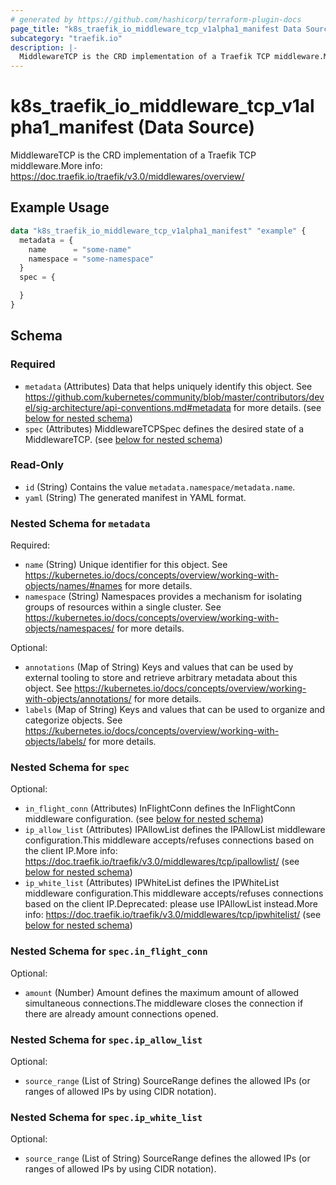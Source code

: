 ```yaml
---
# generated by https://github.com/hashicorp/terraform-plugin-docs
page_title: "k8s_traefik_io_middleware_tcp_v1alpha1_manifest Data Source - terraform-provider-k8s"
subcategory: "traefik.io"
description: |-
  MiddlewareTCP is the CRD implementation of a Traefik TCP middleware.More info: https://doc.traefik.io/traefik/v3.0/middlewares/overview/
---
```


# k8s_traefik_io_middleware_tcp_v1alpha1_manifest (Data Source)

MiddlewareTCP is the CRD implementation of a Traefik TCP middleware.More info: https://doc.traefik.io/traefik/v3.0/middlewares/overview/

## Example Usage

```terraform
data "k8s_traefik_io_middleware_tcp_v1alpha1_manifest" "example" {
  metadata = {
    name      = "some-name"
    namespace = "some-namespace"
  }
  spec = {

  }
}
```

<!-- schema generated by tfplugindocs -->
## Schema

### Required

- `metadata` (Attributes) Data that helps uniquely identify this object. See https://github.com/kubernetes/community/blob/master/contributors/devel/sig-architecture/api-conventions.md#metadata for more details. (see [below for nested schema](#nestedatt--metadata))
- `spec` (Attributes) MiddlewareTCPSpec defines the desired state of a MiddlewareTCP. (see [below for nested schema](#nestedatt--spec))

### Read-Only

- `id` (String) Contains the value `metadata.namespace/metadata.name`.
- `yaml` (String) The generated manifest in YAML format.

<a id="nestedatt--metadata"></a>
### Nested Schema for `metadata`

Required:

- `name` (String) Unique identifier for this object. See https://kubernetes.io/docs/concepts/overview/working-with-objects/names/#names for more details.
- `namespace` (String) Namespaces provides a mechanism for isolating groups of resources within a single cluster. See https://kubernetes.io/docs/concepts/overview/working-with-objects/namespaces/ for more details.

Optional:

- `annotations` (Map of String) Keys and values that can be used by external tooling to store and retrieve arbitrary metadata about this object. See https://kubernetes.io/docs/concepts/overview/working-with-objects/annotations/ for more details.
- `labels` (Map of String) Keys and values that can be used to organize and categorize objects. See https://kubernetes.io/docs/concepts/overview/working-with-objects/labels/ for more details.


<a id="nestedatt--spec"></a>
### Nested Schema for `spec`

Optional:

- `in_flight_conn` (Attributes) InFlightConn defines the InFlightConn middleware configuration. (see [below for nested schema](#nestedatt--spec--in_flight_conn))
- `ip_allow_list` (Attributes) IPAllowList defines the IPAllowList middleware configuration.This middleware accepts/refuses connections based on the client IP.More info: https://doc.traefik.io/traefik/v3.0/middlewares/tcp/ipallowlist/ (see [below for nested schema](#nestedatt--spec--ip_allow_list))
- `ip_white_list` (Attributes) IPWhiteList defines the IPWhiteList middleware configuration.This middleware accepts/refuses connections based on the client IP.Deprecated: please use IPAllowList instead.More info: https://doc.traefik.io/traefik/v3.0/middlewares/tcp/ipwhitelist/ (see [below for nested schema](#nestedatt--spec--ip_white_list))

<a id="nestedatt--spec--in_flight_conn"></a>
### Nested Schema for `spec.in_flight_conn`

Optional:

- `amount` (Number) Amount defines the maximum amount of allowed simultaneous connections.The middleware closes the connection if there are already amount connections opened.


<a id="nestedatt--spec--ip_allow_list"></a>
### Nested Schema for `spec.ip_allow_list`

Optional:

- `source_range` (List of String) SourceRange defines the allowed IPs (or ranges of allowed IPs by using CIDR notation).


<a id="nestedatt--spec--ip_white_list"></a>
### Nested Schema for `spec.ip_white_list`

Optional:

- `source_range` (List of String) SourceRange defines the allowed IPs (or ranges of allowed IPs by using CIDR notation).

